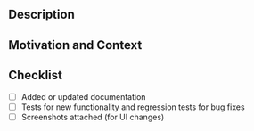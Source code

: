 <!-- Provide a general summary of your changes -->

## Description
<!-- Describe your changes -->

## Motivation and Context
<!-- Why is this change required? What problem does it solve? -->

## Checklist

- [ ] Added or updated documentation
- [ ] Tests for new functionality and regression tests for bug fixes
- [ ] Screenshots attached (for UI changes)
